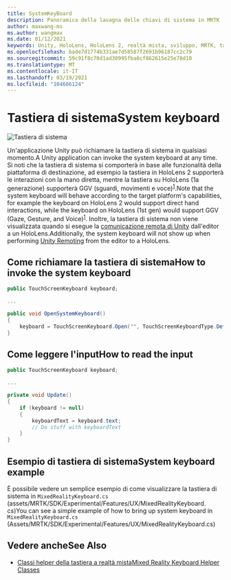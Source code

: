 ```yaml
---
title: SystemKeyBoard
description: Panoramica della lavagna delle chiavi di sistema in MRTK
author: maxwang-ms
ms.author: wangmax
ms.date: 01/12/2021
keywords: Unity, HoloLens, HoloLens 2, realtà mista, sviluppo, MRTK, tastiera di sistema,
ms.openlocfilehash: bade7d1774b331ae7d58587f2691b96187cc2c79
ms.sourcegitcommit: 59c91f8c70d1ad30995fba6cf862615e25e78d10
ms.translationtype: MT
ms.contentlocale: it-IT
ms.lasthandoff: 03/19/2021
ms.locfileid: "104686124"
---
```

# <a name="system-keyboard"></a><span data-ttu-id="21a9a-104">Tastiera di sistema</span><span class="sxs-lookup"><span data-stu-id="21a9a-104">System keyboard</span></span>

![Tastiera di sistema](../images/system-keyboard/MRTK_SystemKeyboard_Main.png)

<span data-ttu-id="21a9a-106">Un'applicazione Unity può richiamare la tastiera di sistema in qualsiasi momento.</span><span class="sxs-lookup"><span data-stu-id="21a9a-106">A Unity application can invoke the system keyboard at any time.</span></span> <span data-ttu-id="21a9a-107">Si noti che la tastiera di sistema si comporterà in base alle funzionalità della piattaforma di destinazione, ad esempio la tastiera in HoloLens 2 supporterà le interazioni con la mano diretta, mentre la tastiera su HoloLens (1a generazione) supporterà GGV (sguardi, movimenti e voce)<sup>[1](https://docs.microsoft.com/windows/mixed-reality/gaze)</sup>.</span><span class="sxs-lookup"><span data-stu-id="21a9a-107">Note that the system keyboard will behave according to the target platform's capabilities, for example the keyboard on HoloLens 2 would support direct hand interactions, while the keyboard on HoloLens (1st gen) would support GGV (Gaze, Gesture, and Voice)<sup>[1](https://docs.microsoft.com/windows/mixed-reality/gaze)</sup>.</span></span> <span data-ttu-id="21a9a-108">Inoltre, la tastiera di sistema non viene visualizzata quando si esegue la [comunicazione remota di Unity](../tools/holographic-remoting.md) dall'editor a un HoloLens.</span><span class="sxs-lookup"><span data-stu-id="21a9a-108">Additionally, the system keyboard will not show up when performing [Unity Remoting](../tools/holographic-remoting.md) from the editor to a HoloLens.</span></span>

## <a name="how-to-invoke-the-system-keyboard"></a><span data-ttu-id="21a9a-109">Come richiamare la tastiera di sistema</span><span class="sxs-lookup"><span data-stu-id="21a9a-109">How to invoke the system keyboard</span></span>

```c#
public TouchScreenKeyboard keyboard;

...

public void OpenSystemKeyboard()
{
    keyboard = TouchScreenKeyboard.Open("", TouchScreenKeyboardType.Default, false, false, false, false);
}
```

## <a name="how-to-read-the-input"></a><span data-ttu-id="21a9a-110">Come leggere l'input</span><span class="sxs-lookup"><span data-stu-id="21a9a-110">How to read the input</span></span>

```c#
public TouchScreenKeyboard keyboard;

...

private void Update()
{
    if (keyboard != null)
    {
        keyboardText = keyboard.text;
        // Do stuff with keyboardText
    }
}
```

## <a name="system-keyboard-example"></a><span data-ttu-id="21a9a-111">Esempio di tastiera di sistema</span><span class="sxs-lookup"><span data-stu-id="21a9a-111">System keyboard example</span></span>

<span data-ttu-id="21a9a-112">È possibile vedere un semplice esempio di come visualizzare la tastiera di sistema in `MixedRealityKeyboard.cs` (assets/MRTK/SDK/Experimental/Features/UX/MixedRealityKeyboard. cs)</span><span class="sxs-lookup"><span data-stu-id="21a9a-112">You can see a simple example of how to bring up system keyboard in `MixedRealityKeyboard.cs` (Assets/MRTK/SDK/Experimental/Features/UX/MixedRealityKeyboard.cs)</span></span>

## <a name="see-also"></a><span data-ttu-id="21a9a-113">Vedere anche</span><span class="sxs-lookup"><span data-stu-id="21a9a-113">See Also</span></span>

- [<span data-ttu-id="21a9a-114">Classi helper della tastiera a realtà mista</span><span class="sxs-lookup"><span data-stu-id="21a9a-114">Mixed Reality Keyboard Helper Classes</span></span>](../experimental/mixed-reality-keyboard.md)
